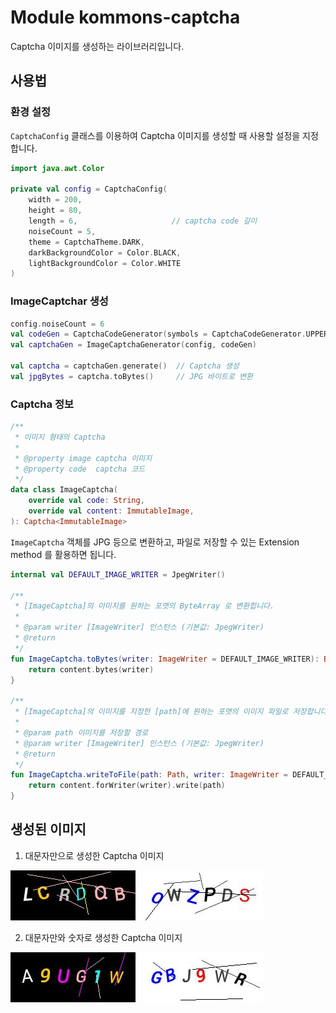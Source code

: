 # Module kommons-captcha

Captcha 이미지를 생성하는 라이브러리입니다.

## 사용법

### 환경 설정

`CaptchaConfig` 클래스를 이용하여 Captcha 이미지를 생성할 때 사용할 설정을 지정합니다.

```kotlin
import java.awt.Color

private val config = CaptchaConfig(
    width = 200,
    height = 80,
    length = 6,                     // captcha code 길이 
    noiseCount = 5,
    theme = CaptchaTheme.DARK,
    darkBackgroundColor = Color.BLACK,
    lightBackgroundColor = Color.WHITE
)
```

### ImageCaptchar 생성

```kotlin
config.noiseCount = 6
val codeGen = CaptchaCodeGenerator(symbols = CaptchaCodeGenerator.UPPER)
val captchaGen = ImageCaptchaGenerator(config, codeGen)

val captcha = captchaGen.generate()  // Captcha 생성
val jpgBytes = captcha.toBytes()     // JPG 바이트로 변환
```

### Captcha 정보

```kotlin
/**
 * 이미지 형태의 Captcha
 *
 * @property image captcha 이미지
 * @property code  captcha 코드
 */
data class ImageCaptcha(
    override val code: String,
    override val content: ImmutableImage,
): Captcha<ImmutableImage>
```

`ImageCaptcha` 객체를 JPG 등으로 변환하고, 파일로 저장할 수 있는 Extension method 를 활용하면 됩니다.

```kotlin
internal val DEFAULT_IMAGE_WRITER = JpegWriter()

/**
 * [ImageCaptcha]의 이미지를 원하는 포맷의 ByteArray 로 변환합니다.
 *
 * @param writer [ImageWriter] 인스턴스 (기본값: JpegWriter)
 * @return
 */
fun ImageCaptcha.toBytes(writer: ImageWriter = DEFAULT_IMAGE_WRITER): ByteArray {
    return content.bytes(writer)
}

/**
 * [ImageCaptcha]의 이미지를 지정한 [path]에 원하는 포맷의 이미지 파일로 저장합니다.
 *
 * @param path 이미지를 저장할 경로
 * @param writer [ImageWriter] 인스턴스 (기본값: JpegWriter)
 * @return
 */
fun ImageCaptcha.writeToFile(path: Path, writer: ImageWriter = DEFAULT_IMAGE_WRITER): Path {
    return content.forWriter(writer).write(path)
}
```

## 생성된 이미지

1. 대문자만으로 생성한 Captcha 이미지

![image](doc/captcha-upper-dark.jpg)
![image](doc/captcha-upper-light.jpg)

2. 대문자만와 숫자로 생성한 Captcha 이미지

![image](doc/captcha-upper-digit-dark.jpg)
![image](doc/captcha-upper-digit-light.jpg)

